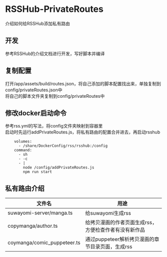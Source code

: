 # RSSHub-PrivateRoutes
介绍如何给RSSHub添加私有路由

## 开发
参考RSSHub的介绍文档进行开发，写好脚本并编译

## 复制配置
打开/app/assets/build/routes.json，将自己添加的脚本配置找出来，单独复制到config/privateRoutes.json中  
将自己的脚本文件夹复制到config/privateRoutes中

## 修改docker启动命令
参考rss.yml的写法，将config文件夹映射到容器里  
启动时先运行addPrivateRoutes.js，将私有路由的配置合并进去，再启动rsshub

```
    volumes:
      - /share/DockerConfig/rss/rsshub:/config  
    command:
      - sh
      - -c
      - |
        node /config/addPrivateRoutes.js
        npm run start
```

## 私有路由介绍

文件名|用途
-|-
suwayomi-server/manga.ts     |  给suwayomi生成rss
copymanga/author.ts          |  给拷贝漫画的作者页面生成rss，方便检查作者有没有新作品
coymanga/comic_puppeteer.ts  |  通过puppeteer解析拷贝漫画的章节目录页面，生成rss